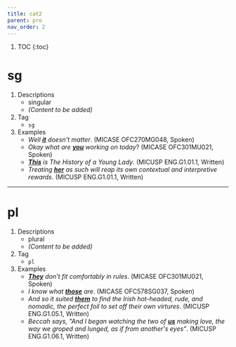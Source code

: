 ```yaml
---
title: cat2
parent: pro
nav_order: 2
---
```

1. TOC
{:toc}

# sg

1. Descriptions
    - singular
    - *(Content to be added)*
2. Tag
    - `sg`
3. Examples
    - *Well <ins>**it**</ins> doesn't matter*. (MICASE OFC270MG048, Spoken)
    - *Okay what are <ins>**you**</ins> working on today*? (MICASE OFC301MU021, Spoken)
    - *<ins>**This**</ins> is The History of a Young Lady*. (MICUSP ENG.G1.01.1, Written)
    - *Treating <ins>**her**</ins> as such will reap its own contextual and interpretive rewards*. (MICUSP ENG.G1.01.1, Written)

---

# pl

1. Descriptions
    - plural
    - *(Content to be added)*
2. Tag
    - `pl`
3. Examples
    - *<ins>**They**</ins> don't fit comfortably in rules*. (MICASE OFC301MU021, Spoken)
    - *I know what <ins>**those**</ins> are*. (MICASE OFC578SG037, Spoken)
    - *And so it suited <ins>**them**</ins> to find the Irish hot-headed, rude, and nomadic, the perfect foil to set off their own virtures*. (MICUSP ENG.G1.05.1, Written)
    - *Beccah says, "And I began watching the two of <ins>**us**</ins> making love, the way we groped and lunged, as if from another's eyes"*. (MICUSP ENG.G1.06.1, Written)